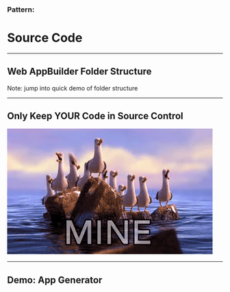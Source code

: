<!-- .slide: data-background="reveal.js/img/bg-4.png" -->
### Pattern:
# Source Code

---

## Web AppBuilder Folder Structure

Note: jump into quick demo of folder structure

---

<!-- .slide: data-background="reveal.js/img/bg-6.png" -->
## Only Keep YOUR Code in Source Control

![MY source control](img/mine.gif)

---

<!-- .slide: data-background="reveal.js/img/bg-6.png" -->
## Demo: App Generator